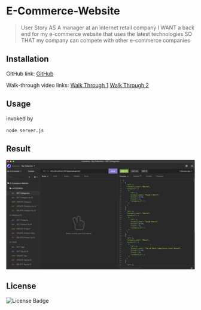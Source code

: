 # E-Commerce-Website

> User Story AS A manager at an internet retail company I WANT a back end for my e-commerce website that uses the latest technologies SO THAT my company can compete with other e-commerce companies

## Installation

GitHub link:
[GitHub](https://github.com/sophiekdj/E-Commerce-Website)

Walk-through video links:
[Walk Through 1](https://watch.screencastify.com/v/6uoHLM72uhVKkviI9Kja)
[Walk Through 2](https://watch.screencastify.com/v/wJw0Yu5HIU71mrCnpQUv)

## Usage

invoked by

`node server.js`

## Result

![E-Commerce Website Functions](/assets/E-Commerce-Result.png)

## License

![License Badge](https://img.shields.io/badge/License-MIT-brightgreen)
